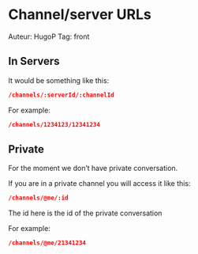 # Channel/server URLs

Auteur: HugoP
Tag: front

## In Servers

It would be something like this:

```json
/channels/:serverId/:channelId
```

For example:

```json
/channels/1234123/12341234
```

## Private

For the moment we don’t have private conversation.

 If you are in a private channel you  will access it like this:

```json
/channels/@me/:id
```

The id here is the id of the private conversation

For example:

```json
/channels/@me/21341234
```
